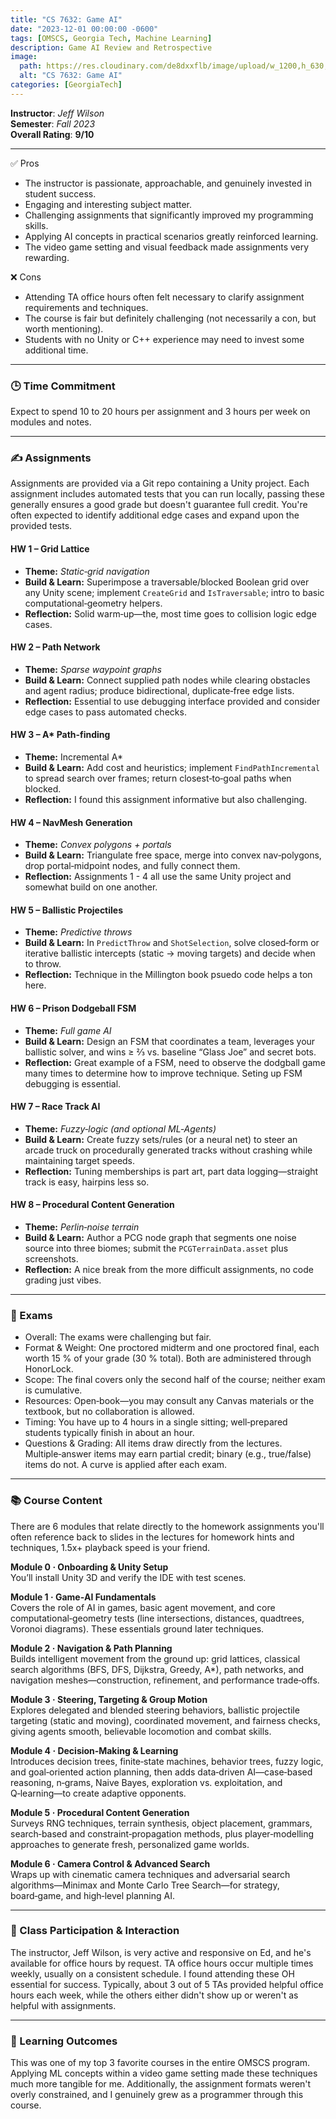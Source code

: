 ```yaml
---
title: "CS 7632: Game AI"
date: "2023-12-01 00:00:00 -0600"
tags: [OMSCS, Georgia Tech, Machine Learning]
description: Game AI Review and Retrospective
image:
  path: https://res.cloudinary.com/de8dxxflb/image/upload/w_1200,h_630,c_fill,q_auto,f_auto/v1744918409/gatech_bllv8i.png
  alt: "CS 7632: Game AI"
categories: [GeorgiaTech]
---
```


**Instructor**: *Jeff Wilson*  
**Semester**: *Fall 2023*  
**Overall Rating**: **9/10**

---

 ✅ Pros
- The instructor is passionate, approachable, and genuinely invested in student success.
- Engaging and interesting subject matter.
- Challenging assignments that significantly improved my programming skills.
- Applying AI concepts in practical scenarios greatly reinforced learning.
- The video game setting and visual feedback made assignments very rewarding.

 ❌ Cons
- Attending TA office hours often felt necessary to clarify assignment requirements and techniques.
- The course is fair but definitely challenging (not necessarily a con, but worth mentioning).
- Students with no Unity or C++ experience may need to invest some additional time.

---


### 🕒 Time Commitment

Expect to spend 10 to 20 hours per assignment and 3 hours per week on modules and notes.

---

### ✍️ Assignments

Assignments are provided via a Git repo containing a Unity project. Each assignment includes automated tests that you can run locally, passing these generally ensures a good grade but doesn't guarantee full credit. You're often expected to identify additional edge cases and expand upon the provided tests.

#### HW 1 – Grid Lattice
- **Theme:** *Static‑grid navigation*
- **Build & Learn:** Superimpose a traversable/blocked Boolean grid over any Unity scene; implement `CreateGrid` and `IsTraversable`; intro to basic computational‑geometry helpers.
- **Reflection:** Solid warm‑up—the, most time goes to collision logic edge cases.

#### HW 2 – Path Network
- **Theme:** *Sparse waypoint graphs*
- **Build & Learn:** Connect supplied path nodes while clearing obstacles and agent radius; produce bidirectional, duplicate‑free edge lists.
- **Reflection:** Essential to use debugging interface provided and consider edge cases to pass automated checks.

#### HW 3 – A\* Path‑finding
- **Theme:** Incremental A\*
- **Build & Learn:** Add cost and heuristics; implement `FindPathIncremental` to spread search over frames; return closest‑to‑goal paths when blocked.
- **Reflection:** I found this assignment informative but also challenging.

#### HW 4 – NavMesh Generation
- **Theme:** *Convex polygons + portals*
- **Build & Learn:** Triangulate free space, merge into convex nav‑polygons, drop portal‑midpoint nodes, and fully connect them.
- **Reflection:** Assignments 1 - 4 all use the same Unity project and somewhat build on one another.

#### HW 5 – Ballistic Projectiles
- **Theme:** *Predictive throws*
- **Build & Learn:** In `PredictThrow` and `ShotSelection`, solve closed‑form or iterative ballistic intercepts (static → moving targets) and decide when to throw.
- **Reflection:** Technique in the Millington book psuedo code helps a ton here.

#### HW 6 – Prison Dodgeball FSM
- **Theme:** *Full game AI*
- **Build & Learn:** Design an FSM that coordinates a team, leverages your ballistic solver, and wins ≥ ⅔ vs. baseline “Glass Joe” and secret bots.
- **Reflection:** Great example of a FSM, need to observe the dodgball game many times to determine how to improve technique. Seting up FSM debugging is essential.

#### HW 7 – Race Track AI
- **Theme:** *Fuzzy‑logic (and optional ML‑Agents)*
- **Build & Learn:** Create fuzzy sets/rules (or a neural net) to steer an arcade truck on procedurally generated tracks without crashing while maintaining target speeds.
- **Reflection:** Tuning memberships is part art, part data logging—straight track is easy, hairpins less so.

#### HW 8 – Procedural Content Generation
- **Theme:** *Perlin‑noise terrain*
- **Build & Learn:** Author a PCG node graph that segments one noise source into three biomes; submit the `PCGTerrainData.asset` plus screenshots.
- **Reflection:** A nice break from the more difficult assignments, no code grading just vibes.

---

### 📖 Exams
- Overall: The exams were challenging but fair.
- Format & Weight: One proctored midterm and one proctored final, each worth 15 % of your grade (30 % total). Both are administered through HonorLock.
- Scope: The final covers only the second half of the course; neither exam is cumulative.
- Resources: Open‑book—you may consult any Canvas materials or the textbook, but no collaboration is allowed.
- Timing: You have up to 4 hours in a single sitting; well‑prepared students typically finish in about an hour.
- Questions & Grading: All items draw directly from the lectures. Multiple‑answer items may earn partial credit; binary (e.g., true/false) items do not. A curve is applied after each exam.

---

### 📚 Course Content

There are 6 modules that relate directly to the homework assignments you'll often reference back to slides in the lectures for homework hints and techniques, 1.5x+ playback speed is your friend.

**Module 0 · Onboarding & Unity Setup**  
You’ll install Unity 3D and verify the IDE with test scenes.

**Module 1 · Game‑AI Fundamentals**  
Covers the role of AI in games, basic agent movement, and core computational‑geometry tests (line intersections, distances, quadtrees, Voronoi diagrams). These essentials ground later techniques.

**Module 2 · Navigation & Path Planning**  
Builds intelligent movement from the ground up: grid lattices, classical search algorithms (BFS, DFS, Dijkstra, Greedy, A*), path networks, and navigation meshes—construction, refinement, and performance trade‑offs.

**Module 3 · Steering, Targeting & Group Motion**  
Explores delegated and blended steering behaviors, ballistic projectile targeting (static and moving), coordinated movement, and fairness checks, giving agents smooth, believable locomotion and combat skills.

**Module 4 · Decision‑Making & Learning**  
Introduces decision trees, finite‑state machines, behavior trees, fuzzy logic, and goal‑oriented action planning, then adds data‑driven AI—case‑based reasoning, n‑grams, Naive Bayes, exploration vs. exploitation, and Q‑learning—to create adaptive opponents.

**Module 5 · Procedural Content Generation**  
Surveys RNG techniques, terrain synthesis, object placement, grammars, search‑based and constraint‑propagation methods, plus player‑modelling approaches to generate fresh, personalized game worlds.

**Module 6 · Camera Control & Advanced Search**  
Wraps up with cinematic camera techniques and adversarial search algorithms—Minimax and Monte Carlo Tree Search—for strategy, board‑game, and high‑level planning AI.

---

### 💬 Class Participation & Interaction

The instructor, Jeff Wilson, is very active and responsive on Ed, and he's available for office hours by request. TA office hours occur multiple times weekly, usually on a consistent schedule. I found attending these OH essential for success. Typically, about 3 out of 5 TAs provided helpful office hours each week, while the others either didn't show up  or weren't as helpful with assignments.

---

### 🎯 Learning Outcomes

This was one of my top 3 favorite courses in the entire OMSCS program. Applying ML concepts within a video game setting made these techniques much more tangible for me. Additionally, the assignment formats weren't overly constrained, and I genuinely grew as a programmer through this course.  


